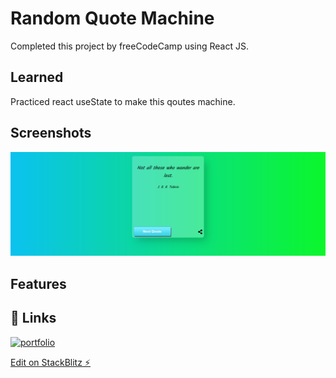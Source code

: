 # Random Quote Machine

Completed this project by freeCodeCamp using React JS.

## Learned

Practiced react useState to make this qoutes machine. 

## Screenshots

![App Screenshot](https://github.com/mskDev0092/Random-Quote-Machine/blob/main/Screenshot%202023-09-21%20at%2001-39-37%20React%20Calculator%20App.png)

## Features

## 🔗 Links
[![portfolio](https://img.shields.io/badge/my_portfolio-000?style=for-the-badge&logo=ko-fi&logoColor=white)](https://github.com/mskDev0092/markdown-project-fcc)

[Edit on StackBlitz ⚡️](https://stackblitz.com/edit/stackblitz-starters-hagkql)
